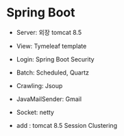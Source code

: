 # Spring Boot

* Server: 외장 tomcat 8.5
* View: Tymeleaf template
* Login: Spring Boot Security
* Batch: Scheduled, Quartz
* Crawling: Jsoup
* JavaMailSender: Gmail
* Socket: netty

* add : tomcat 8.5 Session Clustering
